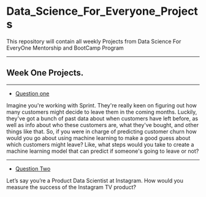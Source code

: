 # Data_Science_For_Everyone_Projects
This repository will contain  all weekly Projects from Data Science For EveryOne Mentorship and BootCamp Program

---

## Week One Projects.

---

* [Question one](https://github.com/edinabwari/Data_Science_For_Everyone_Projects/blob/main/Week%20_1_Projects/Week%201%20project%201.docx)

Imagine you're working with Sprint. They're really keen on figuring out how many customers might decide to leave them in the coming months. Luckily, they've got a bunch of past data about when customers have left before, as well as info about who these customers are, what they've bought, and other things like that.
So, if you were in charge of predicting customer churn how would you go about using machine learning to make a good guess about which customers might leave? Like, what steps would you take to create a machine learning model that can predict if someone's going to leave or not?

---

* [Question Two](https://github.com/edinabwari/Data_Science_For_Everyone_Projects/blob/main/Week%20_1_Projects/Week%201%20Project%202.docx)
 
 Let’s say you’re a Product Data Scientist at Instagram. How would you measure the success of the Instagram TV product?